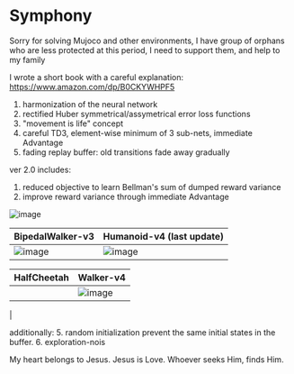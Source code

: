 # Symphony


Sorry for solving Mujoco and other environments, I have group of orphans who are less protected at this period, I need to support them, and help to my family

I wrote a short book with a careful explanation: https://www.amazon.com/dp/B0CKYWHPF5

1. harmonization of the neural network
2. rectified Huber symmetrical/assymetrical error loss functions
3. "movement is life" concept
4. careful TD3, element-wise minimum of 3 sub-nets, immediate Advantage
5. fading replay buffer: old transitions fade away gradually

ver 2.0 includes:

1. reduced objective to learn Bellman's sum of dumped reward variance
2. improve reward variance through immediate Advantage

![image](https://github.com/timurgepard/Simphony/assets/13238473/864a23b6-a2c8-4e83-b69c-497c4cd662c1)

| BipedalWalker-v3  | Humanoid-v4 (last update) |
| ------------- | ------------- |
| ![image](https://github.com/timurgepard/Simphony/assets/13238473/6c06b33b-5ea1-4443-8431-9bcf234e9167)  |  ![image](https://github.com/timurgepard/Simphony/assets/13238473/8684839b-bb1e-4b75-81f3-ad18751573cf) |

|  HalfCheetah | Walker-v4 |
| ------------- | ------------- |
|   | ![image](https://github.com/timurgepard/Simphony/assets/13238473/4fd1214a-d661-44c9-87b3-d7925b39862e)
 |







   
   additionally:
5. random initialization prevent the same initial states in the buffer.
6. exploration-nois

   My heart belongs to Jesus. Jesus is Love. Whoever seeks Him, finds Him.
